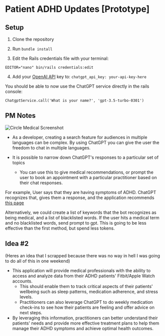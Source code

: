 # Patient ADHD Updates [Prototype]

## Setup

1. Clone the repository

2. Run `bundle install`

3. Edit the Rails credentials file with your terminal:

`EDITOR="nano" bin/rails credentials:edit`

4. Add your [OpenAI API](https://platform.openai.com/account/api-keys) key to:
`chatgpt_api_key: your-api-key-here`

You should be able to now use the ChatGPT service directly in the rails console:

`ChatgptService.call('What is your name?', 'gpt-3.5-turbo-0301')`

## PM Notes

![Circle Medical Screenshot](https://i.imgur.com/wuMRs4g.png)

- As a developer, creating a search feature for audiences in multiple languages can be complex. By using ChatGPT you can give the user the freedom to chat in multiple languages.

- It is possible to narrow down ChatGPT's responses to a particular set of topics
  - You can use this to give medical recommendations, or prompt the user to book an appointment with a particular practitioner based on their chat responses.

For example, User says that they are having symptoms of ADHD. ChatGPT recognizes that, gives them a response, and the application recommends [this page](https://www.circlemedical.com/what-we-treat/adhd?)

Alternatively, we could create a list of keywords that the bot recognizes as being medical, and a list of blacklisted words. If the user hits a medical term and no blacklisted words, send prompt to gpt. This is going to be less effective than the first method, but spend less tokens.

## Idea #2

(Heres an idea that I scrapped because there was no way in hell I was going to do all of this in one weekend)

- This application will provide medical professionals with the ability to access and analyze data from their ADHD patients' Fitbit/Apple Watch accounts.
  - This should enable them to track critical aspects of their patients' wellbeing such as sleep patterns, medication adherence, and stress levels.
  - Practitioners can also leverage ChatGPT to do weekly medication check-ins to see how their patients are feeling and offer advice on next steps.
- By leveraging this information, practitioners can better understand their patients' needs and provide more effective treatment plans to help them manage their ADHD symptoms and achieve optimal health outcomes.
